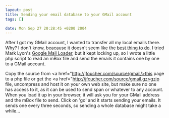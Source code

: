 ```yaml
--- 
layout: post
title: Sending your email database to your GMail account
tags: []

date: Mon Sep 27 20:28:45 +0200 2004
---
```

After I got my GMail account, I wanted to transfer all my local emails there. Why? I don't know, beacause it doesn't seem like the <a href="http://www.templetons.com/brad/gmail.html">best thing to do</a>. I tried Mark Lyon's <a href="http://www.marklyon.org/gmail/">Google Mail Loader</a>, but it kept locking up, so I wrote a little php script to read an mBox file and send the emails it contains one by one to a GMail account.


Copy the source from <a href="http://jfoucher.com/source/gmail/>this page</a> to a php file or get the <a href="http://jfoucher.com/source/gmail.gz>gzip file</a>, uncompress and host it on your own web site, but make sure no one has access to it, as it can be used to send span or whatever to any account. When you load it up in your browser, it will ask you for your GMail address and the mBox file to send. Click on 'go' and it starts sending your emails. It sends one every three seconds, so sending a whole database might take a while...

